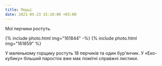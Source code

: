 ```yaml
---
title: Перці
date: 2021-05-23 15:10:00 +03:00
---
```


Мої перчики ростуть.

{% include photo.html img="161844" -%}
{% include photo.html img="161859" %}

У маленькому горщику ростуть 18 перчиків та один бур'янчик. У «Еко-кубику» більший паросток вже має помітні справжні листики.
